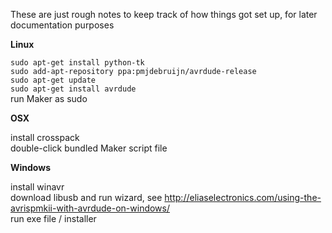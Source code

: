 These are just rough notes to keep track of how things got set up, for later documentation purposes

**Linux**

`sudo apt-get install python-tk`  
`sudo add-apt-repository ppa:pmjdebruijn/avrdude-release`  
`sudo apt-get update`  
`sudo apt-get install avrdude`  
run Maker as sudo

**OSX**

install crosspack  
double-click bundled Maker script file

**Windows**

install winavr  
download libusb and run wizard, see http://eliaselectronics.com/using-the-avrispmkii-with-avrdude-on-windows/  
run exe file / installer  
